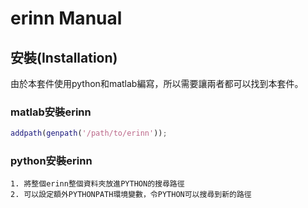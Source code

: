 # erinn Manual

## 安裝(Installation)

由於本套件使用python和matlab編寫，所以需要讓兩者都可以找到本套件。

### matlab安裝erinn

```matlab
addpath(genpath('/path/to/erinn'));
```
### python安裝erinn

```
1. 將整個erinn整個資料夾放進PYTHON的搜尋路徑
2. 可以設定額外PYTHONPATH環境變數，令PYTHON可以搜尋到新的路徑
```